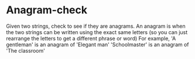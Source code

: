 # Anagram-check
Given two strings, check to see if they are anagrams. An anagram is when the two strings can be written using the exact same letters (so you can just rearrange the letters to get a different phrase or word)
For example,
'A gentleman' is an anagram of 'Elegant man'
'Schoolmaster' is an anagram of 'The classroom'
